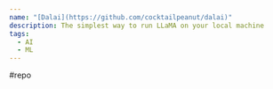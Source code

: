 ```yaml
---
name: "[Dalai](https://github.com/cocktailpeanut/dalai)"
description: The simplest way to run LLaMA on your local machine
tags:
  - AI
  - ML
---
```

#repo